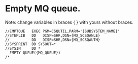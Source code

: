 # Empty MQ queue.
Note: change variables in braces { } with yours without braces.
```
//EMPTQUE   EXEC PGM=CSQUTIL,PARM='{SUBSYSTEM_NAME}'
//STEPLIB   DD   DISP=SHR,DSN={MQ_SCSQANLE}
//          DD   DISP=SHR,DSN={MQ_SCSQAUTH}
//SYSPRINT  DD SYSOUT=*
//SYSIN     DD *
  EMPTY QUEUE({MQ_QUEUE})
/*
```
